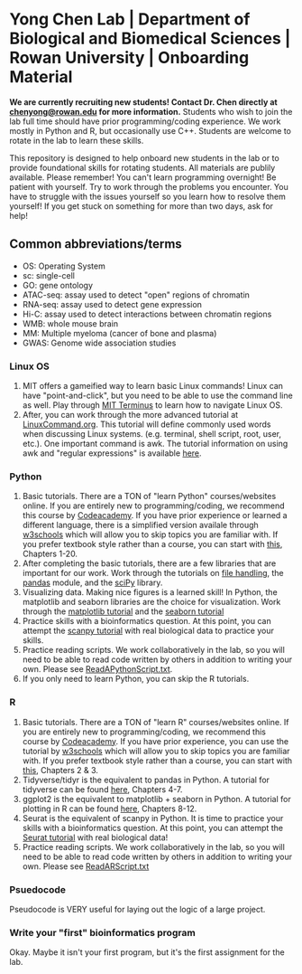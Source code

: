 # Yong Chen Lab | Department of Biological and Biomedical Sciences | Rowan University | Onboarding Material

**We are currently recruiting new students! Contact Dr. Chen directly at chenyong@rowan.edu for more information.**
Students who wish to join the lab full time should have prior programming/coding experience. We work mostly in Python and R, but occasionally use C++. Students are welcome to rotate in the lab to learn these skills. 


This repository is designed to help onboard new students in the lab or to provide foundational skills for rotating students. All materials are publily available. Please remember! You can't learn programming overnight! Be patient with yourself. Try to work through the problems you encounter. You have to struggle with the issues yourself so you learn how to resolve them yourself! If you get stuck on something for more than two days, ask for help! 

## Common abbreviations/terms
- OS: Operating System
- sc: single-cell
- GO: gene ontology
- ATAC-seq: assay used to detect "open" regions of chromatin
- RNA-seq: assay used to detect gene expression
- Hi-C: assay used to detect interactions between chromatin regions
- WMB: whole mouse brain
- MM: Multiple myeloma (cancer of bone and plasma)
- GWAS: Genome wide association studies 

### Linux OS 
1. MIT offers a gameified way to learn basic Linux commands! Linux can have "point-and-click", but you need to be able to use the command line as well. Play through [MIT Terminus](https://web.mit.edu/mprat/Public/web/Terminus/Web/main.html) to learn how to navigate Linux OS. 
2. After, you can work through the more advanced tutorial at [LinuxCommand.org](https://linuxcommand.org/index.php). This tutorial will define commonly used words when discussing Linux systems. (e.g. terminal, shell script, root, user, etc.). One important command is awk. The tutorial information on using awk and "regular expressions" is available [here](https://linuxcommand.org/lc3_adv_awk.php).

### Python 
1. Basic tutorials. There are a TON of "learn Python" courses/websites online. If you are entirely new to programming/coding, we recommend this course by [Codeacademy](https://www.codecademy.com/learn/learn-python-3). If you have prior experience or learned a different language, there is a simplified version availale through [w3schools](https://www.w3schools.com/python/python_intro.asp) which will allow you to skip topics you are familiar with. If you prefer textbook style rather than a course, you can start with [this](https://learnpythontherightway.com/#read), Chapters 1-20. 
2. After completing the basic tutorials, there are a few libraries that are important for our work. Work through the tutorials on [file handling](https://www.w3schools.com/python/python_file_handling.asp), the [pandas](https://www.w3schools.com/python/pandas/default.asp) module, and the [sciPy](https://www.w3schools.com/python/scipy/scipy_intro.php) library. 
3. Visualizing data. Making nice figures is a learned skill! In Python, the matplotlib and seaborn libraries are the choice for visualization. Work through the [matplotlib tutorial](https://www.w3schools.com/python/matplotlib_intro.asp) and the [seaborn tutorial](https://seaborn.pydata.org/tutorial/introduction.html) 
4. Practice skills with a bioinformatics question. At this point, you can attempt the [scanpy tutorial](https://scanpy.readthedocs.io/en/stable/tutorials/index.html) with real biological data to practice your skills.
5. Practice reading scripts. We work collaboratively in the lab, so you will need to be able to read code written by others in addition to writing your own. Please see [ReadAPythonScript.txt](./PythonSupplementals/ReadAPythonScript.txt).
6. If you only need to learn Python, you can skip the R tutorials. 

### R 
1. Basic tutorials. There are a TON of "learn R" courses/websites online. If you are entirely new to programming/coding, we recommend this course by [Codeacademy](https://www.codecademy.com/learn/learn-r). If you have prior experience, you can use the tutorial by [w3schools](https://www.w3schools.com/R/) which will allow you to skip topics you are familiar with. If you prefer textbook style rather than a course, you can start with [this](https://bookdown.org/yih_huynh/Guide-to-R-Book/intro.html), Chapters 2 & 3. 
2. Tidyverse/tidyr is the equivalent to pandas in Python. A tutorial for tidyverse can be found [here](https://bookdown.org/yih_huynh/Guide-to-R-Book/tidyverse.html), Chapters 4-7.
3. ggplot2 is the equivalent to matplotlib + seaborn in Python. A tutorial for plotting in R can be found [here](https://bookdown.org/yih_huynh/Guide-to-R-Book/introduction-to-graphing.html), Chapters 8-12.
4. Seurat is the equivalent of scanpy in Python. It is time to practice your skills with a bioinformatics question. At this point, you can attempt the [Seurat tutorial](https://satijalab.org/seurat/articles/pbmc3k_tutorial.html) with real biological data! 
5. Practice reading scripts. We work collaboratively in the lab, so you will need to be able to read code written by others in addition to writing your own. Please see [ReadARScript.txt](./RSupplementals/ReadARScript.txt)

### Psuedocode 
Pseudocode is VERY useful for laying out the logic of a large project. 


### Write your "first" bioinformatics program
Okay. Maybe it isn't your first program, but it's the first assignment for the lab. 

